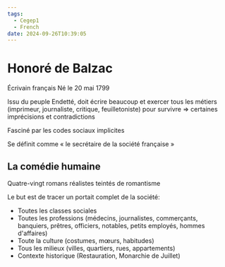 ```yaml
---
tags:
  - Cegep1
  - French
date: 2024-09-26T10:39:05
---
```


# Honoré de Balzac

Écrivain français
Né le 20 mai 1799

Issu du peuple
Endetté, doit écrire beaucoup et exercer tous les métiers (imprimeur, journaliste, critique, feuilletoniste) pour survivre => certaines imprécisions et contradictions

Fasciné par les codes sociaux implicites

Se définit comme « le secrétaire de la société française »

## La comédie humaine

Quatre-vingt romans réalistes teintés de romantisme

Le but est de tracer un portait complet de la société:

- Toutes les classes sociales
- Toutes les professions (médecins, journalistes, commerçants, banquiers, prêtres, officiers, notables, petits employés, hommes d'affaires)
- Toute la culture (costumes, mœurs, habitudes)
- Tous les milieux (villes, quartiers, rues, appartements)
- Contexte historique (Restauration, Monarchie de Juillet)